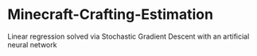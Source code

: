 # Minecraft-Crafting-Estimation
Linear regression solved via Stochastic Gradient Descent with an artificial neural network
